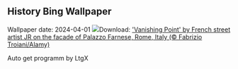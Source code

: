 ## History Bing Wallpaper
Wallpaper date: 2024-04-01
![](https://www.bing.com/th?id=OHR.PalazzoFarnese_EN-IN6555201202_UHD.jpg&w=1000)Download: ['Vanishing Point' by French street artist JR on the facade of Palazzo Farnese, Rome, Italy (© Fabrizio Troiani/Alamy)](https://www.bing.com/th?id=OHR.PalazzoFarnese_EN-IN6555201202_UHD.jpg)

Auto get programm by LtgX
